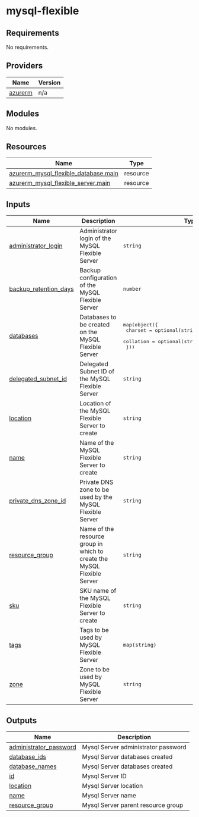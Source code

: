 # mysql-flexible

<!-- BEGINNING OF PRE-COMMIT-TERRAFORM DOCS HOOK -->
## Requirements

No requirements.

## Providers

| Name | Version |
|------|---------|
| <a name="provider_azurerm"></a> [azurerm](#provider\_azurerm) | n/a |

## Modules

No modules.

## Resources

| Name | Type |
|------|------|
| [azurerm_mysql_flexible_database.main](https://registry.terraform.io/providers/hashicorp/azurerm/latest/docs/resources/mysql_flexible_database) | resource |
| [azurerm_mysql_flexible_server.main](https://registry.terraform.io/providers/hashicorp/azurerm/latest/docs/resources/mysql_flexible_server) | resource |

## Inputs

| Name | Description | Type | Default | Required |
|------|-------------|------|---------|:--------:|
| <a name="input_administrator_login"></a> [administrator\_login](#input\_administrator\_login) | Administrator login of the MySQL Flexible Server | `string` | n/a | yes |
| <a name="input_backup_retention_days"></a> [backup\_retention\_days](#input\_backup\_retention\_days) | Backup configuration of the MySQL Flexible Server | `number` | `7` | no |
| <a name="input_databases"></a> [databases](#input\_databases) | Databases to be created on the MySQL Flexible Server | <pre>map(object({<br/>    charset   = optional(string, "utf8")<br/>    collation = optional(string, "utf8_unicode_ci")<br/>  }))</pre> | n/a | yes |
| <a name="input_delegated_subnet_id"></a> [delegated\_subnet\_id](#input\_delegated\_subnet\_id) | Delegated Subnet ID of the MySQL Flexible Server | `string` | `null` | no |
| <a name="input_location"></a> [location](#input\_location) | Location of the MySQL Flexible Server to create | `string` | n/a | yes |
| <a name="input_name"></a> [name](#input\_name) | Name of the MySQL Flexible Server to create | `string` | n/a | yes |
| <a name="input_private_dns_zone_id"></a> [private\_dns\_zone\_id](#input\_private\_dns\_zone\_id) | Private DNS zone to be used by the MySQL Flexible Server | `string` | `null` | no |
| <a name="input_resource_group"></a> [resource\_group](#input\_resource\_group) | Name of the resource group in which to create the MySQL Flexible Server | `string` | n/a | yes |
| <a name="input_sku"></a> [sku](#input\_sku) | SKU name of the MySQL Flexible Server to create | `string` | `"GP_Standard_D2ads_v5"` | no |
| <a name="input_tags"></a> [tags](#input\_tags) | Tags to be used by MySQL Flexible Server | `map(string)` | `{}` | no |
| <a name="input_zone"></a> [zone](#input\_zone) | Zone to be used by MySQL Flexible Server | `string` | `"1"` | no |

## Outputs

| Name | Description |
|------|-------------|
| <a name="output_administrator_password"></a> [administrator\_password](#output\_administrator\_password) | Mysql Server administrator password |
| <a name="output_database_ids"></a> [database\_ids](#output\_database\_ids) | Mysql Server databases created |
| <a name="output_database_names"></a> [database\_names](#output\_database\_names) | Mysql Server databases created |
| <a name="output_id"></a> [id](#output\_id) | Mysql Server ID |
| <a name="output_location"></a> [location](#output\_location) | Mysql Server location |
| <a name="output_name"></a> [name](#output\_name) | Mysql Server name |
| <a name="output_resource_group"></a> [resource\_group](#output\_resource\_group) | Mysql Server parent resource group |
<!-- END OF PRE-COMMIT-TERRAFORM DOCS HOOK -->
